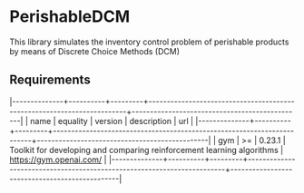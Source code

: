 # PerishableDCM

This library simulates the inventory control problem of perishable products by means of Discrete Choice Methods (DCM)

## Requirements

  |--------------+----------+---------+------------------------------------------------------------------------+-----------------------------------------------|
  | name         | equality | version | description                                                            | url                                           |
  |--------------+----------+---------+------------------------------------------------------------------------+-----------------------------------------------|
  | gym          | >=       |  0.23.1 | Toolkit for developing and comparing reinforcement learning algorithms | <https://gym.openai.com/>                       |
  |--------------+----------+---------+------------------------------------------------------------------------+-----------------------------------------------|
